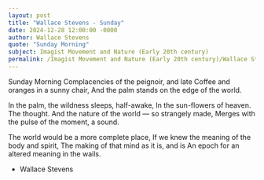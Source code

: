 ```yaml
---
layout: post
title: "Wallace Stevens - Sunday"
date: 2024-12-28 12:00:00 -0000
author: Wallace Stevens
quote: "Sunday Morning"
subject: Imagist Movement and Nature (Early 20th century)
permalink: /Imagist Movement and Nature (Early 20th century)/Wallace Stevens/Wallace Stevens - Sunday
---
```


Sunday Morning
Complacencies of the peignoir, and late
Coffee and oranges in a sunny chair,
And the palm stands on the edge of the world.

In the palm, the wildness sleeps, half-awake,
In the sun-flowers of heaven.  The thought.
And the nature of the world — so strangely made,
Merges with the pulse of the moment, a sound.

The world would be a more complete place,
If we knew the meaning of the body and spirit, 
The making of that mind as it is, and is
An epoch for an altered meaning in the wails.

- Wallace Stevens
